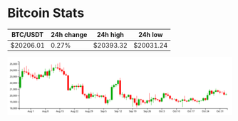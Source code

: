 # Bitcoin Stats

BTC/USDT|24h change|24h high|24h low|
|---|---|---|---|
|$20206.01|0.27%|$20393.32|$20031.24|

<img src="./chart.svg">
